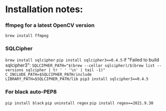# Installation notes:

### ffmpeg for a latest OpenCV version
`brew install ffmpeg`

### SQLCipher
`brew install sqlcipher`
`pip install sqlcipher3==0.4.5`
if "Failed to build sqlcipher3": 
`SQLCIPHER_PATH="$(brew --cellar sqlcipher)/$(brew list --versions sqlcipher | tr ' ' '\n' | tail -1)"`
`C_INCLUDE_PATH=$SQLCIPHER_PATH/include LIBRARY_PATH=$SQLCIPHER_PATH/lib pip3 install sqlcipher3==0.4.5`


### For black auto-PEP8
`pip install black`
`pip uninstall regex`
`pip install regex==2021.9.30`